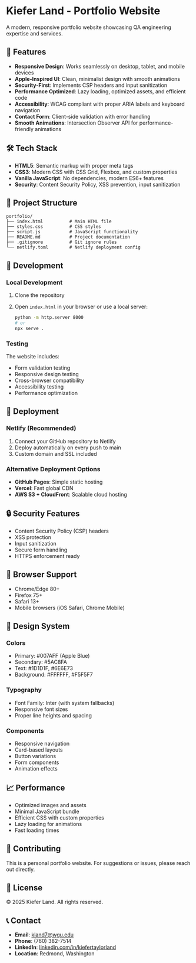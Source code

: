 # Kiefer Land - Portfolio Website

A modern, responsive portfolio website showcasing QA engineering expertise and services.

## 🚀 Features

- **Responsive Design**: Works seamlessly on desktop, tablet, and mobile devices
- **Apple-Inspired UI**: Clean, minimalist design with smooth animations
- **Security-First**: Implements CSP headers and input sanitization
- **Performance Optimized**: Lazy loading, optimized assets, and efficient code
- **Accessibility**: WCAG compliant with proper ARIA labels and keyboard navigation
- **Contact Form**: Client-side validation with error handling
- **Smooth Animations**: Intersection Observer API for performance-friendly animations

## 🛠 Tech Stack

- **HTML5**: Semantic markup with proper meta tags
- **CSS3**: Modern CSS with CSS Grid, Flexbox, and custom properties
- **Vanilla JavaScript**: No dependencies, modern ES6+ features
- **Security**: Content Security Policy, XSS prevention, input sanitization

## 📁 Project Structure

```text
portfolio/
├── index.html          # Main HTML file
├── styles.css          # CSS styles
├── script.js           # JavaScript functionality
├── README.md           # Project documentation
├── .gitignore          # Git ignore rules
└── netlify.toml        # Netlify deployment config
```

## 🔧 Development

### Local Development

1. Clone the repository
2. Open `index.html` in your browser or use a local server:

   ```bash
   python -m http.server 8000
   # or
   npx serve .
   ```

### Testing

The website includes:

- Form validation testing
- Responsive design testing
- Cross-browser compatibility
- Accessibility testing
- Performance optimization

## 🚀 Deployment

### Netlify (Recommended)

1. Connect your GitHub repository to Netlify
2. Deploy automatically on every push to main
3. Custom domain and SSL included

### Alternative Deployment Options

- **GitHub Pages**: Simple static hosting
- **Vercel**: Fast global CDN
- **AWS S3 + CloudFront**: Scalable cloud hosting

## 🔒 Security Features

- Content Security Policy (CSP) headers
- XSS protection
- Input sanitization
- Secure form handling
- HTTPS enforcement ready

## 📱 Browser Support

- Chrome/Edge 80+
- Firefox 75+
- Safari 13+
- Mobile browsers (iOS Safari, Chrome Mobile)

## 🎨 Design System

### Colors

- Primary: #007AFF (Apple Blue)
- Secondary: #5AC8FA
- Text: #1D1D1F, #6E6E73
- Background: #FFFFFF, #F5F5F7

### Typography

- Font Family: Inter (with system fallbacks)
- Responsive font sizes
- Proper line heights and spacing

### Components

- Responsive navigation
- Card-based layouts
- Button variations
- Form components
- Animation effects

## 📈 Performance

- Optimized images and assets
- Minimal JavaScript bundle
- Efficient CSS with custom properties
- Lazy loading for animations
- Fast loading times

## 🤝 Contributing

This is a personal portfolio website. For suggestions or issues, please reach out directly.

## 📄 License

© 2025 Kiefer Land. All rights reserved.

## 📞 Contact

- **Email**: [kland7@wgu.edu](mailto:kland7@wgu.edu)
- **Phone**: (760) 382-7514
- **LinkedIn**: [linkedin.com/in/kiefertaylorland](https://www.linkedin.com/in/kiefertaylorland)
- **Location**: Redmond, Washington
